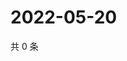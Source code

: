 # 2022-05-20

共 0 条

<!-- BEGIN WEIBO -->
<!-- 最后更新时间 Fri May 20 2022 14:23:13 GMT+0800 (China Standard Time) -->

<!-- END WEIBO -->
